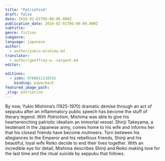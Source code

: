 ```yaml
---
title: "Patriotism"
draft: false
date: 2010-02-01T06:00:00.000Z
publication_date: 2010-02-01T06:00:00.000Z
subtitle:
genre: fiction
subgenre:
language: japanese
author:
  - author/yukio-mishima.md
translator:
  - author/geoffrey-w.-sargent.md
editor:

editions:
  - isbn: 9780811218542
    binding: paperback
featured_image_path:
_slug: patriotism
---
```


By now, Yukio Mishima’s (1925-1970) dramatic demise through an act of seppuku after an inflammatory public speech has become the stuff of literary legend. With _Patriotism_, Mishima was able to give his heartwrenching patriotic idealism an immortal vessel. Shinji Takeyama, a lieutenant in the Japanese army, comes home to his wife and informs her that his closest friends have become mutineers. Torn between his allegiances to the Emperor and his rebellious friends, Shinji and his beautiful, loyal wife Reiko decide to end their lives together. With an incredible eye for detail, Mishima describes Shinji and Reiko making love for the last time and the ritual suicide by seppuku that follows.

